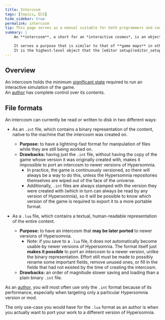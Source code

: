 ```yaml
---
title: Intercosm
tags: [topics, ECS] 
hide_sidebar: true
permalink: intercosm
tip: This page serves as a manual suitable for both programmers and content designers.
summary: |
    An **intercosm**, a short for an *interactive cosmos*, is an object that holds a [cosmos](cosmos), [viewables](viewable) and extra information like [id](entity_id) of the [entity](entity) that is to be controlled during the game.  

    It serves a purpose that is similar to that of **game maps** in other projects.  
    It is the highest-level object that the [editor setup](editor_setup) works with; other setups usually just read and play it to fit their purpose, e.g. a server may use it for its deathmatch session.
---
```


## Overview

An intercosm holds the minimum [significant state](significant_state) required to run an interactive simulation of the game.  
An [author](author) has complete control over its contents.

## File formats

An intercosm can currently be read or written to disk in two different ways:

- As an ``.int`` file, which contains a binary representation of the content, native to the machine that the intercosm was created on.
	- **Purpose:** to have a lightning-fast format for manipulation of files while they are still being worked on.
	- **Drawbacks:** having just the ``.int`` file, without having the copy of the game whose version it was originally created with, makes it impossible to port an intercosm to newer versions of Hypersomnia.
		- In practice, the game is continuously versioned, so there will always be a way to do this, unless the Hypersomnia repositories themselves are wiped out of the face of the universe.
		- Additionally, ``.int`` files are always stamped with the version they were created with (which in turn can always be read by any version of Hypersomnia), so it will be possible to know which version of the game is required to export it to a more portable format.

- As a ``.lua`` file, which contains a textual, human-readable representation of the entire content.
	- **Purpose:** to have an intercosm that **may be later ported** to newer versions of Hypersomnia.
		- Note: if you save to a ``.lua`` file, it does not automatically become usable by newer versions of Hypersomnia. The format itself just **makes it possible** to port an intercosm to a newer version, unlike the binary representation. Effort still must be made to possibly rename some important fields, remove unused ones, or fill in the fields that had not existed by the time of creating the intercosm.
	- **Drawbacks:** an order of magnitude slower saving and loading than a plain binary ``.int`` file.

As an [author](author), you will most often use only the ``.int`` format because of its performance, especially when targeting only a particular Hypersomnia version or mod.  

The only use-case you would have for the ``.lua`` format as an author is when you actually want to port your work to a different version of Hypersomnia.  
